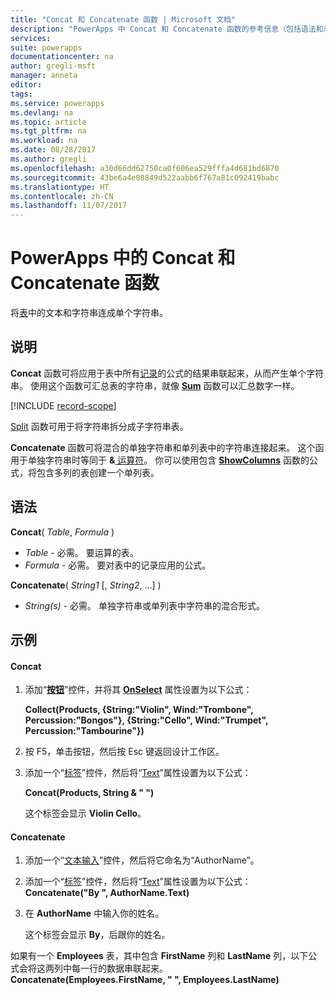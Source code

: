 ```yaml
---
title: "Concat 和 Concatenate 函数 | Microsoft 文档"
description: "PowerApps 中 Concat 和 Concatenate 函数的参考信息（包括语法和示例）"
services: 
suite: powerapps
documentationcenter: na
author: gregli-msft
manager: anneta
editor: 
tags: 
ms.service: powerapps
ms.devlang: na
ms.topic: article
ms.tgt_pltfrm: na
ms.workload: na
ms.date: 08/28/2017
ms.author: gregli
ms.openlocfilehash: a30d66dd62750ca0f606ea529fffa4d681bd6870
ms.sourcegitcommit: 43be6a4e08849d522aabb6f767a81c092419babc
ms.translationtype: HT
ms.contentlocale: zh-CN
ms.lasthandoff: 11/07/2017
---
```

# <a name="concat-and-concatenate-functions-in-powerapps"></a>PowerApps 中的 Concat 和 Concatenate 函数
将[表](../working-with-tables.md)中的文本和字符串连成单个字符串。

## <a name="description"></a>说明
**Concat** 函数可将应用于表中所有[记录](../working-with-tables.md#records)的公式的结果串联起来，从而产生单个字符串。 使用这个函数可汇总表的字符串，就像 **[Sum](function-aggregates.md)** 函数可以汇总数字一样。

[!INCLUDE [record-scope](../../includes/record-scope.md)]

[Split](function-split.md) 函数可用于将字符串拆分成子字符串表。

**Concatenate** 函数可将混合的单独字符串和单列表中的字符串连接起来。 这个函用于单独字符串时等同于 **&**[ 运算符](operators.md)。 你可以使用包含 **[ShowColumns](function-table-shaping.md)** 函数的公式，将包含多列的表创建一个单列表。

## <a name="syntax"></a>语法
**Concat**( *Table*, *Formula* )

* *Table* - 必需。  要运算的表。
* *Formula* - 必需。  要对表中的记录应用的公式。

**Concatenate**( *String1* [, *String2*, ...] )

* *String(s)* - 必需。  单独字符串或单列表中字符串的混合形式。

## <a name="examples"></a>示例
#### <a name="concat"></a>Concat
1. 添加“**[按钮](../controls/control-button.md)**”控件，并将其 **[OnSelect](../controls/properties-core.md)** 属性设置为以下公式：
   
    **Collect(Products, {String:"Violin", Wind:"Trombone", Percussion:"Bongos"}, {String:"Cello", Wind:"Trumpet", Percussion:"Tambourine"})**
2. 按 F5，单击按钮，然后按 Esc 键返回设计工作区。
3. 添加一个“[标签](../controls/control-text-box.md)”控件，然后将“[Text](../controls/properties-core.md)”属性设置为以下公式：
   
    **Concat(Products, String & " ")**
   
    这个标签会显示 **Violin Cello**。

#### <a name="concatenate"></a>Concatenate
1. 添加一个“[文本输入](../controls/control-text-input.md)”控件，然后将它命名为“AuthorName”。
2. 添加一个“[标签](../controls/control-text-box.md)”控件，然后将“[Text](../controls/properties-core.md)”属性设置为以下公式：<br>
   **Concatenate("By ", AuthorName.Text)**
3. 在 **AuthorName** 中输入你的姓名。
   
    这个标签会显示 **By**，后跟你的姓名。

如果有一个 **Employees** 表，其中包含 **FirstName** 列和 **LastName** 列，以下公式会将这两列中每一行的数据串联起来。
<br>**Concatenate(Employees.FirstName, " ", Employees.LastName)**

